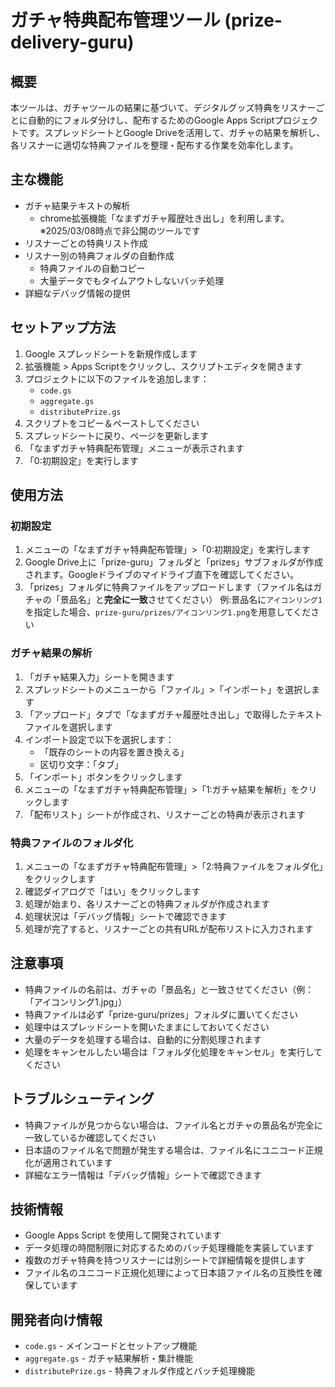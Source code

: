 # ガチャ特典配布管理ツール (prize-delivery-guru)

## 概要

本ツールは、ガチャツールの結果に基づいて、デジタルグッズ特典をリスナーごとに自動的にフォルダ分けし、配布するためのGoogle Apps Scriptプロジェクトです。スプレッドシートとGoogle Driveを活用して、ガチャの結果を解析し、各リスナーに適切な特典ファイルを整理・配布する作業を効率化します。

## 主な機能

- ガチャ結果テキストの解析
  - chrome拡張機能「なまずガチャ履歴吐き出し」を利用します。※2025/03/08時点で非公開のツールです
- リスナーごとの特典リスト作成
- リスナー別の特典フォルダの自動作成
  - 特典ファイルの自動コピー
  - 大量データでもタイムアウトしないバッチ処理
- 詳細なデバッグ情報の提供

## セットアップ方法

1. Google スプレッドシートを新規作成します
2. 拡張機能 > Apps Scriptをクリックし、スクリプトエディタを開きます
3. プロジェクトに以下のファイルを追加します：
   - `code.gs`
   - `aggregate.gs`
   - `distributePrize.gs`
4. スクリプトをコピー＆ペーストしてください
5. スプレッドシートに戻り、ページを更新します
6. 「なまずガチャ特典配布管理」メニューが表示されます
7. 「0:初期設定」を実行します

## 使用方法

### 初期設定

1. メニューの「なまずガチャ特典配布管理」>「0:初期設定」を実行します
2. Google Drive上に「prize-guru」フォルダと「prizes」サブフォルダが作成されます。Googleドライブのマイドライブ直下を確認してください。
3. 「prizes」フォルダに特典ファイルをアップロードします（ファイル名はガチャの「景品名」と**完全に一致**させてください）
  例:景品名に`アイコンリング1`を指定した場合、`prize-guru/prizes/アイコンリング1.png`を用意してください

### ガチャ結果の解析

1. 「ガチャ結果入力」シートを開きます
2. スプレッドシートのメニューから「ファイル」>「インポート」を選択します
3. 「アップロード」タブで「なまずガチャ履歴吐き出し」で取得したテキストファイルを選択します
4. インポート設定で以下を選択します：
   - 「既存のシートの内容を置き換える」
   - 区切り文字：「タブ」
5. 「インポート」ボタンをクリックします
6. メニューの「なまずガチャ特典配布管理」>「1:ガチャ結果を解析」をクリックします
7. 「配布リスト」シートが作成され、リスナーごとの特典が表示されます

### 特典ファイルのフォルダ化

1. メニューの「なまずガチャ特典配布管理」>「2:特典ファイルをフォルダ化」をクリックします
2. 確認ダイアログで「はい」をクリックします
3. 処理が始まり、各リスナーごとの特典フォルダが作成されます
4. 処理状況は「デバッグ情報」シートで確認できます
5. 処理が完了すると、リスナーごとの共有URLが配布リストに入力されます

## 注意事項

- 特典ファイルの名前は、ガチャの「景品名」と一致させてください（例：「アイコンリング1.jpg」）
- 特典ファイルは必ず「prize-guru/prizes」フォルダに置いてください
- 処理中はスプレッドシートを開いたままにしておいてください
- 大量のデータを処理する場合は、自動的に分割処理されます
- 処理をキャンセルしたい場合は「フォルダ化処理をキャンセル」を実行してください

## トラブルシューティング

- 特典ファイルが見つからない場合は、ファイル名とガチャの景品名が完全に一致しているか確認してください
- 日本語のファイル名で問題が発生する場合は、ファイル名にユニコード正規化が適用されています
- 詳細なエラー情報は「デバッグ情報」シートで確認できます

## 技術情報

- Google Apps Script を使用して開発されています
- データ処理の時間制限に対応するためのバッチ処理機能を実装しています
- 複数のガチャ特典を持つリスナーには別シートで詳細情報を提供します
- ファイル名のユニコード正規化処理によって日本語ファイル名の互換性を確保しています

## 開発者向け情報

- `code.gs` - メインコードとセットアップ機能
- `aggregate.gs` - ガチャ結果解析・集計機能
- `distributePrize.gs` - 特典フォルダ作成とバッチ処理機能
